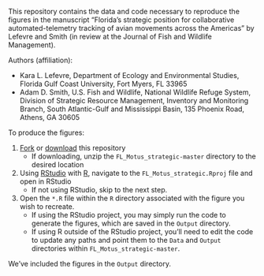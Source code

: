 
This repository contains the data and code necessary to reproduce the
figures in the manuscript “Florida’s strategic position for
collaborative automated-telemetry tracking of avian movements across the
Americas” by Lefevre and Smith (in review at the Journal of Fish and
Wildlife Management).

Authors (affiliation):

  - Kara L. Lefevre, Department of Ecology and Environmental Studies,
    Florida Gulf Coast University, Fort Myers, FL 33965
  - Adam D. Smith, U.S. Fish and Wildlife, National Wildlife Refuge
    System, Division of Strategic Resource Management, Inventory and
    Monitoring Branch, South Atlantic-Gulf and Mississippi Basin, 135
    Phoenix Road, Athens, GA 30605

To produce the
    figures:

1.  [Fork](https://help.github.com/en/github/getting-started-with-github/fork-a-repo)
    or
    [download](https://github.com/adamdsmith/FL_Motus_strategic/archive/master.zip)
    this repository
      - If downloading, unzip the `FL_Motus_strategic-master` directory
        to the desired location
2.  Using [RStudio](https://rstudio.com/) with
    [R](https://www.r-project.org/), navigate to the
    `FL_Motus_strategic.Rproj` file and open in RStudio
      - If not using RStudio, skip to the next step.
3.  Open the `*.R` file within the `R` directory associated with the
    figure you wish to recreate.
      - If using the RStudio project, you may simply run the code to
        generate the figures, which are saved in the `Output` directory.
      - If using R outside of the RStudio project, you’ll need to edit
        the code to update any paths and point them to the `Data` and
        `Output` directories within `FL_Motus_strategic-master`.

We’ve included the figures in the `Output` directory.
